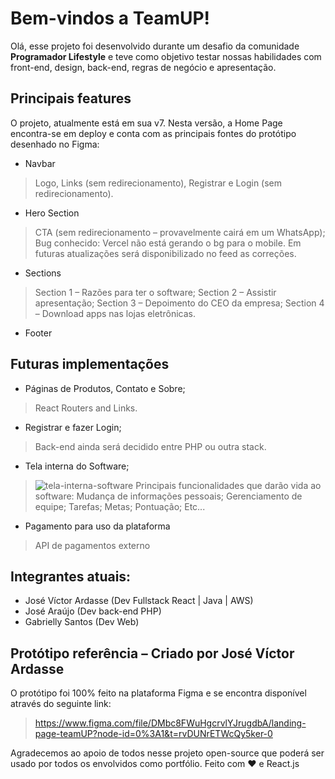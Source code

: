 # Bem-vindos a TeamUP!
Olá, esse projeto foi desenvolvido durante um desafio da comunidade **Programador Lifestyle** e teve como objetivo testar nossas habilidades com front-end, design, back-end, regras de negócio e apresentação.


## Principais features

O projeto, atualmente está em sua v7. Nesta versão, a Home Page encontra-se em deploy e conta com as principais fontes do protótipo desenhado no Figma:

- Navbar
> Logo, Links (sem redirecionamento), Registrar e Login (sem redirecionamento).
- Hero Section
> CTA (sem redirecionamento – provavelmente cairá em um WhatsApp);
> Bug conhecido: Vercel não está gerando o bg para o mobile. Em futuras atualizações será disponibilizado no feed as correções.
- Sections
> Section 1 – Razões para ter o software;
> Section 2 – Assistir apresentação;
> Section 3 – Depoimento do CEO da empresa;
> Section 4 – Download apps nas lojas eletrônicas.
- Footer

## Futuras implementações
- Páginas de Produtos, Contato e Sobre;
> React Routers and Links.
- Registrar e fazer Login;
> Back-end ainda será decidido entre PHP ou outra stack.
- Tela interna do Software;
> ![tela-interna-software](https://user-images.githubusercontent.com/63654800/221902131-53d970c8-a51f-4109-82fc-f38eefdd0d2e.png)
> Principais funcionalidades que darão vida ao software:
> Mudança de informações pessoais;
> Gerenciamento de equipe;
> Tarefas;
> Metas;
> Pontuação;
> Etc...
- Pagamento para uso da plataforma
> API de pagamentos externo

## Integrantes atuais:

- José Víctor Ardasse (Dev Fullstack React | Java | AWS)
- José Araújo (Dev back-end PHP)
- Gabrielly Santos (Dev Web)

## Protótipo referência – Criado por José Víctor Ardasse
O protótipo foi 100% feito na plataforma Figma e se encontra disponível através do seguinte link:
> https://www.figma.com/file/DMbc8FWuHgcrvlYJrugdbA/landing-page-teamUP?node-id=0%3A1&t=rvDUNrETWcQy5ker-0

Agradecemos ao apoio de todos nesse projeto open-source que poderá ser usado por todos os envolvidos como portfólio.
Feito com ❤️ e React.js
